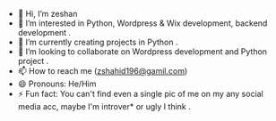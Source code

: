 - 👋 Hi, I’m zeshan
- 👀 I’m interested in Python, Wordpress & Wix development, backend development .
- 🌱 I’m currently creating projects in Python .
- 💞️ I’m looking to collaborate on Wordpress development and Python project . 
- 📫 How to reach me (zshahid196@gamil.com)
- 😄 Pronouns: He/Him
- ⚡ Fun fact: You can't find even a single pic of me on my any social media acc, maybe I'm introver* or ugly I think .

<!---
bye-zshan/bye-zshan is a ✨ special ✨ repository because its `README.md` (this file) appears on your GitHub profile.
You can click the Preview link to take a look at your changes.
--->
